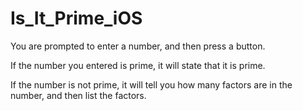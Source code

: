 # Is_It_Prime_iOS

You are prompted to enter a number, and then press a button. 

If the number you entered is prime, it will state that it is prime. 

If the number is not prime, it will tell you how many factors are in the number, and then list the factors. 
